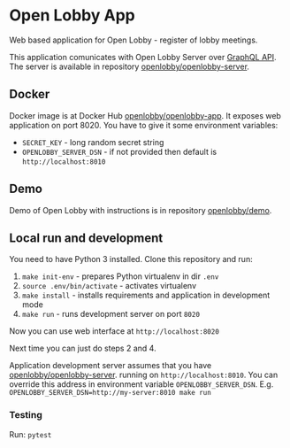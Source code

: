 # Open Lobby App

Web based application for Open Lobby - register of lobby meetings.

This application comunicates with Open Lobby Server over
[GraphQL API](http://graphql.org). The server is available in repository
[openlobby/openlobby-server](https://github.com/openlobby/openlobby-server).

## Docker

Docker image is at Docker Hub
[openlobby/openlobby-app](https://hub.docker.com/r/openlobby/openlobby-app/).
It exposes web application on port 8020. You have to give it some environment
variables:
 - `SECRET_KEY` - long random secret string
 - `OPENLOBBY_SERVER_DSN` - if not provided then default is `http://localhost:8010`

## Demo

Demo of Open Lobby with instructions is in repository
[openlobby/demo](https://github.com/openlobby/demo).

## Local run and development

You need to have Python 3 installed. Clone this repository and run:

1. `make init-env` - prepares Python virtualenv in dir `.env`
2. `source .env/bin/activate` - activates virtualenv
3. `make install` - installs requirements and application in development mode
4. `make run` - runs development server on port `8020`

Now you can use web interface at `http://localhost:8020`

Next time you can just do steps 2 and 4.

Application development server assumes that you have
[openlobby/openlobby-server](https://github.com/openlobby/openlobby-server).
running on `http://localhost:8010`. You can override this address in environment
variable `OPENLOBBY_SERVER_DSN`. E.g.
`OPENLOBBY_SERVER_DSN=http://my-server:8010 make run`

### Testing

Run: `pytest`
